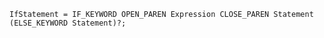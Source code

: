 <!-- This file is generated automatically by infrastructure scripts. Please don't edit by hand. -->

```{ .ebnf .slang-ebnf #IfStatement }
IfStatement = IF_KEYWORD OPEN_PAREN Expression CLOSE_PAREN Statement (ELSE_KEYWORD Statement)?;
```
